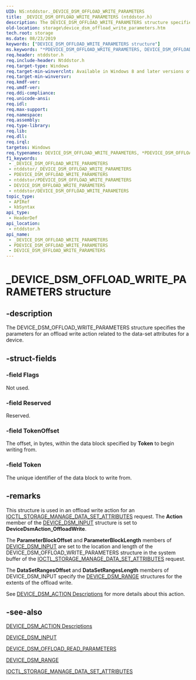 ```yaml
---
UID: NS:ntddstor._DEVICE_DSM_OFFLOAD_WRITE_PARAMETERS
title: _DEVICE_DSM_OFFLOAD_WRITE_PARAMETERS (ntddstor.h)
description: The DEVICE_DSM_OFFLOAD_WRITE_PARAMETERS structure specifies the parameters for an offload write action related to the data-set attributes for a device.
old-location: storage\device_dsm_offload_write_parameters.htm
tech.root: storage
ms.date: 08/23/2019
keywords: ["DEVICE_DSM_OFFLOAD_WRITE_PARAMETERS structure"]
ms.keywords: "*PDEVICE_DSM_OFFLOAD_WRITE_PARAMETERS, DEVICE_DSM_OFFLOAD_WRITE_PARAMETERS, DEVICE_DSM_OFFLOAD_WRITE_PARAMETERS structure [Storage Devices], PDEVICE_DSM_OFFLOAD_WRITE_PARAMETERS, PDEVICE_DSM_OFFLOAD_WRITE_PARAMETERS structure pointer [Storage Devices], _DEVICE_DSM_OFFLOAD_WRITE_PARAMETERS, ntddstor/DEVICE_DSM_OFFLOAD_WRITE_PARAMETERS, ntddstor/PDEVICE_DSM_OFFLOAD_WRITE_PARAMETERS, storage.device_dsm_offload_write_parameters"
req.header: ntddstor.h
req.include-header: Ntddstor.h
req.target-type: Windows
req.target-min-winverclnt: Available in Windows 8 and later versions of Windows.
req.target-min-winversvr: 
req.kmdf-ver: 
req.umdf-ver: 
req.ddi-compliance: 
req.unicode-ansi: 
req.idl: 
req.max-support: 
req.namespace: 
req.assembly: 
req.type-library: 
req.lib: 
req.dll: 
req.irql: 
targetos: Windows
req.typenames: DEVICE_DSM_OFFLOAD_WRITE_PARAMETERS, *PDEVICE_DSM_OFFLOAD_WRITE_PARAMETERS
f1_keywords:
 - _DEVICE_DSM_OFFLOAD_WRITE_PARAMETERS
 - ntddstor/_DEVICE_DSM_OFFLOAD_WRITE_PARAMETERS
 - PDEVICE_DSM_OFFLOAD_WRITE_PARAMETERS
 - ntddstor/PDEVICE_DSM_OFFLOAD_WRITE_PARAMETERS
 - DEVICE_DSM_OFFLOAD_WRITE_PARAMETERS
 - ntddstor/DEVICE_DSM_OFFLOAD_WRITE_PARAMETERS
topic_type:
 - APIRef
 - kbSyntax
api_type:
 - HeaderDef
api_location:
 - ntddstor.h
api_name:
 - _DEVICE_DSM_OFFLOAD_WRITE_PARAMETERS
 - PDEVICE_DSM_OFFLOAD_WRITE_PARAMETERS
 - DEVICE_DSM_OFFLOAD_WRITE_PARAMETERS
---
```


# _DEVICE_DSM_OFFLOAD_WRITE_PARAMETERS structure


## -description

The DEVICE_DSM_OFFLOAD_WRITE_PARAMETERS structure specifies the parameters for an offload write action related to the data-set attributes for a device.

## -struct-fields

### -field Flags

Not used.

### -field Reserved

Reserved.

### -field TokenOffset

The offset, in bytes, within the data block specified by **Token** to begin writing from.

### -field Token

The unique identifier of the data block to write from.

## -remarks

This structure is used in an offload write action for an [IOCTL_STORAGE_MANAGE_DATA_SET_ATTRIBUTES](./ni-ntddstor-ioctl_storage_manage_data_set_attributes.md) request.  The **Action** member of the [DEVICE_DSM_INPUT](./ns-ntddstor-_device_manage_data_set_attributes.md) structure is set to **DeviceDsmAction_OffloadWrite**.

The **ParameterBlockOffset** and **ParameterBlockLength** members  of [DEVICE_DSM_INPUT](./ns-ntddstor-_device_manage_data_set_attributes.md) are set to the location and length of the DEVICE_DSM_OFFLOAD_WRITE_PARAMETERS structure in the system buffer of the [IOCTL_STORAGE_MANAGE_DATA_SET_ATTRIBUTES](./ni-ntddstor-ioctl_storage_manage_data_set_attributes.md) request.

The **DataSetRangesOffset** and **DataSetRangesLength** members of DEVICE_DSM_INPUT specify the [DEVICE_DSM_RANGE](./ns-ntddstor-_device_data_set_range.md) structures for the extents of the offload write.

See [DEVICE_DSM_ACTION Descriptions](/windows-hardware/drivers/storage/device-dsm-action-descriptions) for more details about this action.

## -see-also

[DEVICE_DSM_ACTION Descriptions](/windows-hardware/drivers/storage/device-dsm-action-descriptions)

[DEVICE_DSM_INPUT](./ns-ntddstor-_device_manage_data_set_attributes.md)

[DEVICE_DSM_OFFLOAD_READ_PARAMETERS](./ns-ntddstor-_device_dsm_offload_read_parameters.md)

[DEVICE_DSM_RANGE](./ns-ntddstor-_device_data_set_range.md)

[IOCTL_STORAGE_MANAGE_DATA_SET_ATTRIBUTES](./ni-ntddstor-ioctl_storage_manage_data_set_attributes.md)

